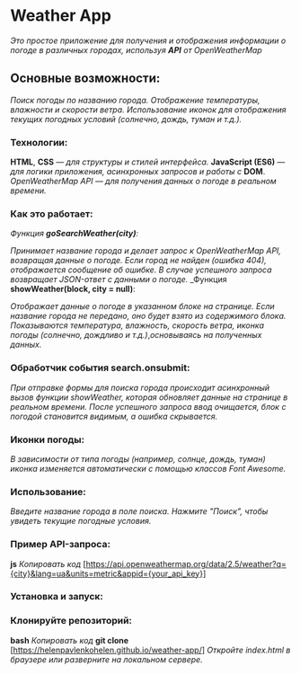 # Weather App

_Это простое приложение для получения и отображения информации о погоде в различных городах, используя **API** от OpenWeatherMap_

## Основные возможности:

_Поиск погоды по названию города._
_Отображение температуры, влажности и скорости ветра._
_Использование иконок для отображения текущих погодных условий (солнечно, дождь, туман и т.д.)._

### Технологии:

**HTML**, **CSS** — _для структуры и стилей интерфейса._
**JavaScript (ES6)** — _для логики приложения, асинхронных запросов и работы с_ **DOM**.
_OpenWeatherMap API — для получения данных о погоде в реальном времени._

### Как это работает:

_Функция **goSearchWeather(city)**:_

_Принимает название города и делает запрос к OpenWeatherMap API, возвращая данные о погоде._
_Если город не найден (ошибка 404), отображается сообщение об ошибке._
_В случае успешного запроса возвращает JSON-ответ с данными о погоде._
\_Функция **showWeather(block, city = null)**:

_Отображает данные о погоде в указанном блоке на странице._
_Если название города не передано, оно будет взято из содержимого блока._
_Показываются температура, влажность, скорость ветра, иконка погоды (солнечно, дождливо и т.д.)_,_основываясь на полученных данных._

### Обработчик события search.onsubmit:

_При отправке формы для поиска города происходит асинхронный вызов функции showWeather, которая_ _обновляет данные на странице в реальном времени._
_После успешного запроса ввод очищается, блок с погодой становится видимым, а ошибка скрывается._

### Иконки погоды:

_В зависимости от типа погоды (например, солнце, дождь, туман) иконка изменяется автоматически с_ _помощью классов Font Awesome._

### Использование:

_Введите название города в поле поиска._
_Нажмите "Поиск", чтобы увидеть текущие погодные условия._

### Пример API-запроса:

**js**
_Копировать код_
[https://api.openweathermap.org/data/2.5/weather?q={city}&lang=ua&units=metric&appid={your_api_key}]

### Установка и запуск:

### Клонируйте репозиторий:

**bash**
_Копировать код_
**git clone** [https://helenpavlenkohelen.github.io/weather-app/]
_Откройте index.html в браузере или разверните на локальном сервере._
